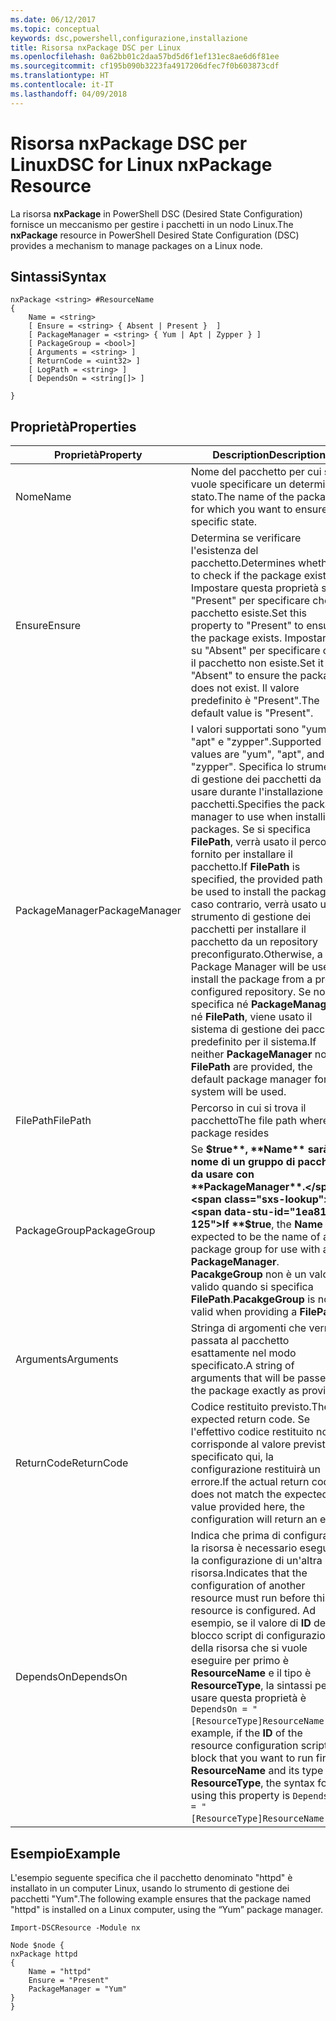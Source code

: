 ```yaml
---
ms.date: 06/12/2017
ms.topic: conceptual
keywords: dsc,powershell,configurazione,installazione
title: Risorsa nxPackage DSC per Linux
ms.openlocfilehash: 0a62bb01c2daa57bd5d6f1ef131ec8ae6d6f81ee
ms.sourcegitcommit: cf195b090b3223fa4917206dfec7f0b603873cdf
ms.translationtype: HT
ms.contentlocale: it-IT
ms.lasthandoff: 04/09/2018
---
```

# <a name="dsc-for-linux-nxpackage-resource"></a><span data-ttu-id="1ea81-103">Risorsa nxPackage DSC per Linux</span><span class="sxs-lookup"><span data-stu-id="1ea81-103">DSC for Linux nxPackage Resource</span></span>

<span data-ttu-id="1ea81-104">La risorsa **nxPackage** in PowerShell DSC (Desired State Configuration) fornisce un meccanismo per gestire i pacchetti in un nodo Linux.</span><span class="sxs-lookup"><span data-stu-id="1ea81-104">The **nxPackage** resource in PowerShell Desired State Configuration (DSC) provides a mechanism to manage packages on a Linux node.</span></span>

## <a name="syntax"></a><span data-ttu-id="1ea81-105">Sintassi</span><span class="sxs-lookup"><span data-stu-id="1ea81-105">Syntax</span></span>

```
nxPackage <string> #ResourceName
{
    Name = <string>
    [ Ensure = <string> { Absent | Present }  ]
    [ PackageManager = <string> { Yum | Apt | Zypper } ]
    [ PackageGroup = <bool>]
    [ Arguments = <string> ]
    [ ReturnCode = <uint32> ]
    [ LogPath = <string> ]
    [ DependsOn = <string[]> ]

}
```

## <a name="properties"></a><span data-ttu-id="1ea81-106">Proprietà</span><span class="sxs-lookup"><span data-stu-id="1ea81-106">Properties</span></span>

|  <span data-ttu-id="1ea81-107">Proprietà</span><span class="sxs-lookup"><span data-stu-id="1ea81-107">Property</span></span> |  <span data-ttu-id="1ea81-108">Description</span><span class="sxs-lookup"><span data-stu-id="1ea81-108">Description</span></span> |
|---|---|
| <span data-ttu-id="1ea81-109">Nome</span><span class="sxs-lookup"><span data-stu-id="1ea81-109">Name</span></span>| <span data-ttu-id="1ea81-110">Nome del pacchetto per cui si vuole specificare un determinato stato.</span><span class="sxs-lookup"><span data-stu-id="1ea81-110">The name of the package for which you want to ensure a specific state.</span></span>|
| <span data-ttu-id="1ea81-111">Ensure</span><span class="sxs-lookup"><span data-stu-id="1ea81-111">Ensure</span></span>| <span data-ttu-id="1ea81-112">Determina se verificare l'esistenza del pacchetto.</span><span class="sxs-lookup"><span data-stu-id="1ea81-112">Determines whether to check if the package exists.</span></span> <span data-ttu-id="1ea81-113">Impostare questa proprietà su "Present" per specificare che il pacchetto esiste.</span><span class="sxs-lookup"><span data-stu-id="1ea81-113">Set this property to "Present" to ensure the package exists.</span></span> <span data-ttu-id="1ea81-114">Impostarla su "Absent" per specificare che il pacchetto non esiste.</span><span class="sxs-lookup"><span data-stu-id="1ea81-114">Set it to "Absent" to ensure the package does not exist.</span></span> <span data-ttu-id="1ea81-115">Il valore predefinito è "Present".</span><span class="sxs-lookup"><span data-stu-id="1ea81-115">The default value is "Present".</span></span>|
| <span data-ttu-id="1ea81-116">PackageManager</span><span class="sxs-lookup"><span data-stu-id="1ea81-116">PackageManager</span></span>| <span data-ttu-id="1ea81-117">I valori supportati sono "yum", "apt" e "zypper".</span><span class="sxs-lookup"><span data-stu-id="1ea81-117">Supported values are "yum", "apt", and "zypper".</span></span> <span data-ttu-id="1ea81-118">Specifica lo strumento di gestione dei pacchetti da usare durante l'installazione dei pacchetti.</span><span class="sxs-lookup"><span data-stu-id="1ea81-118">Specifies the package manager to use when installing packages.</span></span> <span data-ttu-id="1ea81-119">Se si specifica **FilePath**, verrà usato il percorso fornito per installare il pacchetto.</span><span class="sxs-lookup"><span data-stu-id="1ea81-119">If **FilePath** is specified, the provided path will be used to install the package.</span></span> <span data-ttu-id="1ea81-120">In caso contrario, verrà usato uno strumento di gestione dei pacchetti per installare il pacchetto da un repository preconfigurato.</span><span class="sxs-lookup"><span data-stu-id="1ea81-120">Otherwise, a Package Manager will be used to install the package from a pre-configured repository.</span></span> <span data-ttu-id="1ea81-121">Se non si specifica né **PackageManager** né **FilePath**, viene usato il sistema di gestione dei pacchetti predefinito per il sistema.</span><span class="sxs-lookup"><span data-stu-id="1ea81-121">If neither **PackageManager** nor **FilePath** are provided, the default package manager for the system will be used.</span></span>|
| <span data-ttu-id="1ea81-122">FilePath</span><span class="sxs-lookup"><span data-stu-id="1ea81-122">FilePath</span></span>| <span data-ttu-id="1ea81-123">Percorso in cui si trova il pacchetto</span><span class="sxs-lookup"><span data-stu-id="1ea81-123">The file path where the package resides</span></span>|
| <span data-ttu-id="1ea81-124">PackageGroup</span><span class="sxs-lookup"><span data-stu-id="1ea81-124">PackageGroup</span></span>| <span data-ttu-id="1ea81-125">Se **$true**, **Name** sarà il nome di un gruppo di pacchetti da usare con **PackageManager**.</span><span class="sxs-lookup"><span data-stu-id="1ea81-125">If **$true**, the **Name** is expected to be the name of a package group for use with a **PackageManager**.</span></span> <span data-ttu-id="1ea81-126">**PacakgeGroup** non è un valore valido quando si specifica **FilePath**.</span><span class="sxs-lookup"><span data-stu-id="1ea81-126">**PacakgeGroup** is not valid when providing a **FilePath**.</span></span>|
| <span data-ttu-id="1ea81-127">Arguments</span><span class="sxs-lookup"><span data-stu-id="1ea81-127">Arguments</span></span>| <span data-ttu-id="1ea81-128">Stringa di argomenti che verrà passata al pacchetto esattamente nel modo specificato.</span><span class="sxs-lookup"><span data-stu-id="1ea81-128">A string of arguments that will be passed to the package exactly as provided.</span></span>|
| <span data-ttu-id="1ea81-129">ReturnCode</span><span class="sxs-lookup"><span data-stu-id="1ea81-129">ReturnCode</span></span>| <span data-ttu-id="1ea81-130">Codice restituito previsto.</span><span class="sxs-lookup"><span data-stu-id="1ea81-130">The expected return code.</span></span> <span data-ttu-id="1ea81-131">Se l'effettivo codice restituito non corrisponde al valore previsto specificato qui, la configurazione restituirà un errore.</span><span class="sxs-lookup"><span data-stu-id="1ea81-131">If the actual return code does not match the expected value provided here, the configuration will return an error.</span></span>|
| <span data-ttu-id="1ea81-132">DependsOn</span><span class="sxs-lookup"><span data-stu-id="1ea81-132">DependsOn</span></span> | <span data-ttu-id="1ea81-133">Indica che prima di configurare la risorsa è necessario eseguire la configurazione di un'altra risorsa.</span><span class="sxs-lookup"><span data-stu-id="1ea81-133">Indicates that the configuration of another resource must run before this resource is configured.</span></span> <span data-ttu-id="1ea81-134">Ad esempio, se il valore di **ID** del blocco script di configurazione della risorsa che si vuole eseguire per primo è **ResourceName** e il tipo è **ResourceType**, la sintassi per usare questa proprietà è `DependsOn = "[ResourceType]ResourceName"`.</span><span class="sxs-lookup"><span data-stu-id="1ea81-134">For example, if the **ID** of the resource configuration script block that you want to run first is **ResourceName** and its type is **ResourceType**, the syntax for using this property is `DependsOn = "[ResourceType]ResourceName"`.</span></span>|

## <a name="example"></a><span data-ttu-id="1ea81-135">Esempio</span><span class="sxs-lookup"><span data-stu-id="1ea81-135">Example</span></span>

<span data-ttu-id="1ea81-136">L'esempio seguente specifica che il pacchetto denominato "httpd" è installato in un computer Linux, usando lo strumento di gestione dei pacchetti "Yum".</span><span class="sxs-lookup"><span data-stu-id="1ea81-136">The following example ensures that the package named "httpd" is installed on a Linux computer, using the “Yum” package manager.</span></span>

```
Import-DSCResource -Module nx

Node $node {
nxPackage httpd
{
    Name = "httpd"
    Ensure = "Present"
    PackageManager = "Yum"
}
}
```